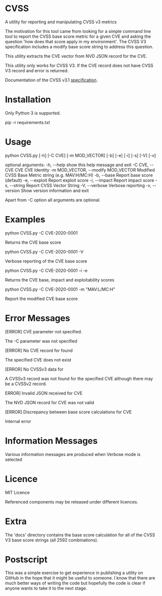 # CVSS

A utility for reporting and manipulating CVSS v3 metrics

The motivation for this tool came from looking for a simple command line tool to report the CVSS base score metric for a given CVE and asking the question 'how does that score apply in my environment'. The CVSS V3 specification includes a modify base score string to address this question.

This utility extracts the CVE vector from NVD JSON record for the CVE.

This utility only works for CVSS V3. If the CVE record does not have CVSS V3 record and error is returned.

Documentation of the CVSS v3.1 [specification](https://www.first.org/cvss/v3.1/specification-document).

# Installation

Only Python 3 is supported.

pip -r requirements.txt

# Usage

 python CVSS.py [-h] [-C CVE] [-m MOD_VECTOR] [-b] [-e] [-i] [-s] [-V] [-v]

 optional arguments:
   -h, --help            show this help message and exit
   -C CVE, --CVE CVE     CVE Identity
   -m MOD_VECTOR, --modify MOD_VECTOR
                         Modified CVSS Base Metric string (e.g. MAV:H/MC:H)
   -b, --base            Report base score (default)
   -e, --exploit         Report exploit score
   -i, --impact          Report impact score
   -s, --string          Report CVSS Vector String
   -V, --verbose         Verbose reporting
   -v, --version         Show version information and exit

Apart from -C option all arguments are optional.

# Examples

python CVSS.py -C CVE-2020-0001

Returns the CVE base score

python CVSS.py -C CVE-2020-0001 -V

Verbose reporting of the CVE base score

python CVSS.py -C CVE-2020-0001 -i -e

Returns the CVE base, impact and exploitability scores

python CVSS.py -C CVE-2020-0001 -m "MAV:L/MC:H"

Report the modified CVE base score  

# Error Messages

[ERROR] CVE parameter not specified.

The -C parameter was not specified

[ERROR] No CVE record for <CVE> found

The specified CVE does not exist

[ERROR] No CVSSv3 data for <CVE>

A CVSSv3 record was not found for the specified CVE although there may be a CVSSv2 record.

ERROR] Invalid JSON received for CVE <CVE>

The NVD JSON record for CVE was not valid

[ERROR] Discrepancy between base score calculations for CVE <CVE>

Internal error

# Information Messages

Various information messages are produced when Verbose mode is selected

# Licence

 MIT Licence

 Referenced components may be released under different licences.

# Extra

The 'docs' directory contains the base score calculation for all of the CVSS V3 base score strings (all 2592 combinations).

# Postscript

 This was a simple exercise to get experience in publishing a utility on GitHub in the hope that it might be useful to someone. I know that there are much better ways of writing the code but hopefully the code is clear if anyone wants to take it to the next stage.
